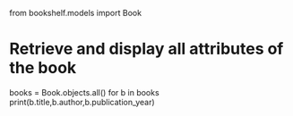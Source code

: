 from bookshelf.models import Book

# Retrieve and display all attributes of the book
books = Book.objects.all()
for b in books
print(b.title,b.author,b.publication_year)

